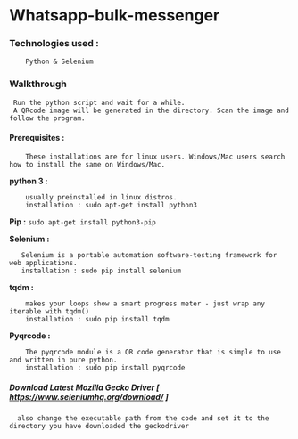 # Whatsapp-bulk-messenger 

### Technologies used :
        Python & Selenium
        
### Walkthrough 
     Run the python script and wait for a while. 
     A QRcode image will be generated in the directory. Scan the image and follow the program.
     
#### Prerequisites :
        These installations are for linux users. Windows/Mac users search how to install the same on Windows/Mac.
    
**python 3 :**   
``` 
    usually preinstalled in linux distros.
    installation : sudo apt-get install python3 
```

**Pip :**    `sudo apt-get install python3-pip`


**Selenium :**   
```
   Selenium is a portable automation software-testing framework for web applications.
   installation : sudo pip install selenium
```

**tqdm :**    
``` 
    makes your loops show a smart progress meter - just wrap any iterable with tqdm()
    installation : sudo pip install tqdm
```          
             
**Pyqrcode :**    
``` 
    The pyqrcode module is a QR code generator that is simple to use and written in pure python.
    installation : sudo pip install pyqrcode
```
##### Download Latest Mozilla Gecko Driver [ https://www.seleniumhq.org/download/ ]
      also change the executable path from the code and set it to the directory you have downloaded the geckodriver

